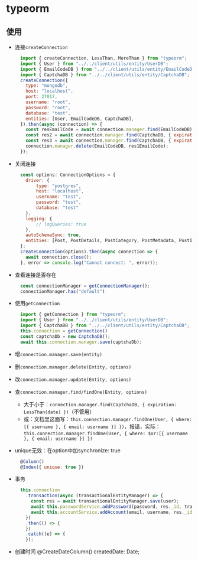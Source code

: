 # typeorm

## 使用

- 连接`createConnection`
  ```javascript
    import { createConnection, LessThan, MoreThan } from "typeorm";
    import { User } from "../../client/utils/entity/UserDB";
    import { EmailCodeDB } from "../../client/utils/entity/EmailCodeDB";
    import { CaptchaDB } from "../../client/utils/entity/CaptchaDB";
    createConnection({
      type: "mongodb",
      host: "localhost",
      port: 27017,
      username: "root",
      password: "root",
      database: "test",
      entities: [User, EmailCodeDB, CaptchaDB],
    }).then(async (connection) => {
      const resEmailCode = await connection.manager.find(EmailCodeDB);
      const res2 = await connection.manager.find(CaptchaDB, { expiration: LessThan(date) });
      const res3 = await connection.manager.find(CaptchaDB, { expiration: MoreThan(date) });
      connection.manager.delete(EmailCodeDB, res1EmailCode);
    });
  ```
- 关闭连接
  ```javascript
    const options: ConnectionOptions = {
      driver: {
          type: "postgres",
          host: "localhost",
          username: "test",
          password: "test",
          database: "test"
      },
      logging: {
          // logQueries: true
      },
      autoSchemaSync: true,
      entities: [Post, PostDetails, PostCategory, PostMetadata, PostImage, PostInformation, PostAuthor]
    };
    createConnection(options).then(async connection => {
      await connection.close();
    }, error => console.log("Cannot connect: ", error));
  ```
- 查看连接是否存在
  ```javascript
    const connectionManager = getConnectionManager();
    connectionManager.has("default")
  ```
- 使用`getConnection`
  ```javascript
    import { getConnection } from "typeorm";
    import { User } from "../../client/utils/entity/UserDB";
    import { CaptchaDB } from "../../client/utils/entity/CaptchaDB";
    this.connection = getConnection()
    const captchaDb = new CaptchaDB();
    await this.connection.manager.save(captchaDb);
  ``` 
- 增`connection.manager.save(entity)`
- 删`connection.manager.delete(Entity, options)`
- 改`connection.manager.update(Entity, options)`
- 查`connection.manager.find/findOne(Entity, options)`
  - 大于小于：`connection.manager.find(CaptchaDB, { expiration: LessThan(date) })`（不管用）
  - 或：文档里这面写：`this.connection.manager.findOne(User, { where: [{ username }, { email: username }] })`，报错，实际：`this.connection.manager.findOne(User, { where: $or:[{ username }, { email: username }] })`


- unique无效：在option中加synchronize: true
  ```javascript
    @Column()
    @Index({ unique: true })
  ```
- 事务
  ```javascript
    this.connection
      .transaction(async (transactionalEntityManager) => {
        const res = await transactionalEntityManager.save(user);
        await this.passwordService.addPassword(password, res._id, transactionalEntityManager);
        await this.accountService.addAccount(email, username, res._id, transactionalEntityManager);
      })
      .then(() => {
      })
      .catch((e) => {
      });
  ```
- 创建时间
      @CreateDateColumn()
    createdDate: Date;